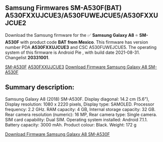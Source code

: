 <h2>Samsung Firmwares SM-A530F(BAT) A530FXXUJCUE3/A530FUWEJCUE5/A530FXXUJCUE2</h2>
Download the Samsung firmware for the ✅ <strong>Samsung Galaxy A8 </strong> ⭐ <strong>SM-A530F</strong> with product code <strong>BAT</strong> <strong> from Mexico</strong>. This firmware has version number PDA <strong>A530FXXUJCUE3</strong> and CSC A530FUWEJCUE5. The operating system of this firmware is Android Pie , with build date 2021-08-31. Changelist <strong>20331001</strong>.


[SM-A530F](https://samfirm.shop/samsung/model/SM-A530F)
[A530FXXUJCUE3](https://samfirm.shop/samsung/pda/A530FXXUJCUE3)
[Download Firmware Samsung Galaxy A8 SM-A530F](https://samfirm.shop/samsung/firmware/452058)
<h2>Summary description:</h2>
<p>Samsung Galaxy A8 (2018) SM-A530F. Display diagonal: 14.2 cm (5.6"), Display resolution: 1080 x 2220 pixels, Display type: SAMOLED. Processor frequency: 2.2 GHz. RAM capacity: 4 GB, Internal storage capacity: 32 GB. Rear camera resolution (numeric): 16 MP, Rear camera type: Single camera. SIM card capability: Dual SIM. Operating system installed: Android 7.1.1. Battery capacity: 3000 mAh. Product colour: Black. Weight: 172 g</p>


[Download Firmware Samsung Galaxy A8 SM-A530F](https://samfirm.shop/samsung/firmware/452058)
